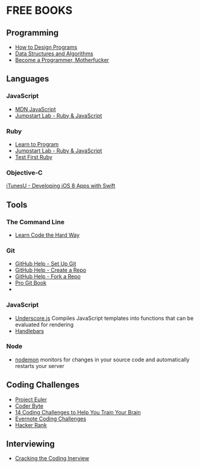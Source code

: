 
# FREE BOOKS

## Programming
+   [How to Design Programs](http://www.htdp.org/)
+   [Data Structures and Algorithms](http://dotnetslackers.com/projects/Data-Structures-And-Algorithms/)
+   [Become a Programmer, Motherfucker](http://programming-motherfucker.com/become.html)

## Languages
### JavaScript
+   [MDN JavaScript](https://developer.mozilla.org/en-US/learn/javascript)
+   [Jumpstart Lab - Ruby & JavaScript](http://tutorials.jumpstartlab.com/)

### Ruby
+   [Learn to Program](https://pine.fm/LearnToProgram/)
+   [Jumpstart Lab - Ruby & JavaScript](http://tutorials.jumpstartlab.com/)
+   [Test First Ruby](http://testfirst.org/learn_ruby/)


### Objective-C
[iTunesU - Developing iOS 8 Apps with Swift](https://itunes.apple.com/us/course/developing-ios-8-apps-swift/id961180099)


## Tools
### The Command Line
+   [Learn Code the Hard Way](http://cli.learncodethehardway.org/book/)

### Git
+   [GitHub Help - Set Up Git](https://help.github.com/articles/set-up-git/)
+   [GitHub Help - Create a Repo](https://help.github.com/articles/create-a-repo/)
+   [GitHub Help - Fork a Repo](https://help.github.com/articles/fork-a-repo/)
+   [Pro Git Book](http://git-scm.com/book/en/v2)
+   

### JavaScript
+   [Underscore.js](http://underscorejs.org/#template) Compiles JavaScript templates into functions that can be evaluated for rendering
+   [Handlebars](http://handlebarsjs.com/)

### Node
+   [nodemon](http://nodemon.io/) monitors for changes in your source code and automatically restarts your server

## Coding Challenges
+   [Project Euler](http://projecteuler.net/problems)
+   [Coder Byte](http://coderbyte.com/)
+   [14 Coding Challenges to Help You Train Your Brain](http://codecondo.com/coding-challenges/)
+   [Evernote Coding Challenges](https://evernote.com/careers/challenge.php)
+   [Hacker Rank](https://www.hackerrank.com/)

## Interviewing
+   [Cracking the Coding Inerview](http://www.mktechnicalclasses.com/Notes/Cracking%20the%20Coding%20Interview,%204%20Edition%20-%20150%20Programming%20Interview%20Questions%20and%20Solutions.pdf)
